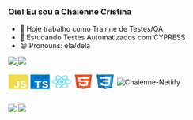 ### Oie! Eu sou a Chaienne Cristina

- 🔭 Hoje trabalho como Trainne de Testes/QA
- 🌱 Estudando Testes Automatizados com CYPRESS
- 😄 Pronouns: ela/dela
 <div>
  <a href="https://github.com/chaiennecsilva">
   <img height="180em" src="https://github-readme-stats.vercel.app/api?username=chaiennecsilva&show_icons=true&theme=dracula&include_all_commits=true&count_private=true"/>
   <img height="180em" src="https://github-readme-stats.vercel.app/api/top-langs/?username=chaiennecsilva&layout=compact&langs_count=7&theme=dracula"/>
  </a>
</div>
<div style="display: inline_block"><br>
  <img align="center" alt="Chaienne-Js" height="30" width="40" src="https://raw.githubusercontent.com/devicons/devicon/master/icons/javascript/javascript-plain.svg">
  <img align="center" alt="Chaienne-Ts" height="30" width="40" src="https://raw.githubusercontent.com/devicons/devicon/master/icons/typescript/typescript-plain.svg">
  <img align="center" alt="Chaienne-React" height="30" width="40" src="https://raw.githubusercontent.com/devicons/devicon/master/icons/react/react-original.svg">
  <img align="center" alt="Chaienne-HTML" height="30" width="40" src="https://raw.githubusercontent.com/devicons/devicon/master/icons/html5/html5-original.svg">
  <img align="center" alt="Chaienne-CSS" height="30" width="40" src="https://raw.githubusercontent.com/devicons/devicon/master/icons/css3/css3-original.svg">
  <img align="center" alt="Chaienne-Netlify" height="30" width="40" src="https://icongr.am/devicon/amazonwebservices-original-wordmark.svg?size=128&color=currentColor">

</div>
  
  
  ##
  
  
<div>
      <a href = "mailto:chaiennecsilva@gmail.com "><img src="https://img.shields.io/badge/-Gmail-%23333?style=for-the-badge&logo=gmail&logoColor=white" target="_blank"></a>
      <a href="https://www.linkedin.com/in/chaiennecsilva/" target="_blank"><img src="https://img.shields.io/badge/-LinkedIn-%230077B5?style=for-the-badge&logo=linkedin&logoColor=white" target="_blank"></a> 
 </div>
